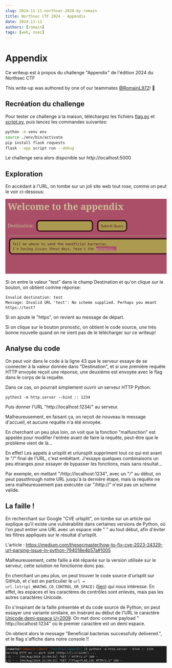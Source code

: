 ```yaml
---
slug: 2024-11-11-northsec-2024-by-romain
title: Northsec CTF 2024 - Appendix
date: 2024-11-11
authors: [romain]
tags: [web, nsec]
---
```


# Appendix

Ce writeup est à propos du challenge "Appendix" de l'édition 2024 du Northsec CTF
<!-- truncate -->

This write-up was authored by one of our teammates [@RomainL972](https://github.com/RomainL972)! 🎉

## Recréation du challenge

Pour tester ce challenge à la maison, téléchargez les fichiers [flag.py](flag.py) et [script.py](script.py), puis lancez les commandes suivantes:

```bash
python -m venv env
source ./env/bin/activate
pip install flask requests
flask --app script run --debug
```

Le challenge sera alors disponible sur http://localhost:5000

## Exploration

En accédant à l'URL, on tombe sur un joli site web tout rose, comme on peut le voir ci-dessous:

![Screenshot](images/screenshot1.png)

Si on entre la valeur "test" dans le champ Destination et qu'on clique sur le bouton, on obtient comme réponse:

```
Invalid destination: test
Message: Invalid URL 'test': No scheme supplied. Perhaps you meant https://test?
```

Si on ajoute le "https", on revient au message de départ.

Si on clique sur le bouton pronostic, on obtient le code source, une très bonne nouvelle quand on ne vient pas de le télécharger sur ce writeup!

## Analyse du code

On peut voir dans le code à la ligne 43 que le serveur essaye de se connecter à la valeur donnée dans "Destination", et si une première requête HTTP envoyée reçoit une réponse, une deuxième est envoyée avec le flag dans le corps de la requête.

Dans ce cas, on pourrait simplement ouvrir un serveur HTTP Python:

```
python3 -m http.server --bind :: 1234
```

Puis donner l'URL "http://localhost:1234/" au serveur.

Malheureusement, en faisant ça, on reçoit de nouveau le message d'accueil, et aucune requête n'a été envoyée.

En cherchant un peu plus loin, on voit que la fonction "malfunction" est appelée pour modifier l'entrée avant de faire la requête, peut-être que le problème vient de là...

En effet! Les appels à urlsplit et urlunsplit suppriment tout ce qui est avant le "/" final de l'URL, c'est embêtant. J'essaye quelques combinaisons un peu étranges pour essayer de bypasser les fonctions, mais sans résultat...

Par exemple, en mettant "/http://localhost:1234", avec un "/" au début, on peut passthrough notre URL jusqu'à la dernière étape, mais la requête ne sera malheureusement pas exécutée car "/http://" n'est pas un scheme valide.

## La faille !

En recherchant sur Google "CVE urlsplit", on tombe sur un article qui explique qu'il existe une vulnérabilité dans certaines versions de Python, où l'on peut entrer une URL avec un espace vide " " au tout début, afin d'éviter les filtres appliqués sur le résultat d'urlsplit.

L'article : https://medium.com/thesecmaster/how-to-fix-cve-2023-24329-url-parsing-issue-in-python-794018e4b57a#1005

Malheureusement, cette faille a été réparée sur la version utilisée sur le serveur, cette solution ne fonctionne donc pas.

En cherchant un peu plus, on peut trouver le code source d'urlsplit sur GitHub, et c'est en particulier le `url = url.lstrip(_WHATWG_C0_CONTROL_OR_SPACE)` ([lien](https://github.com/python/cpython/blob/be257c58152e9b960827362b11c9ef2223fd6267/Lib/urllib/parse.py#L477)) qui nous intéresse. En effet, les espaces et les caractères de contrôles sont enlevés, mais pas les autres caractères Unicode.

En s'inspirant de la faille présentée et du code source de Python, on peut essayer une variante similaire, en insérant au début de l'URL le caractère [Unicode demi-espace U+2009](https://www.compart.com/en/unicode/U+2009). On met donc comme payload "&ThinSpace;http://localhost:1234" où le premier caractère est un demi espace.

On obtient alors le message "Beneficial bacterias successfully delivered.", et le flag s'affiche dans notre console !!

![Résultat final](images/result.png)
